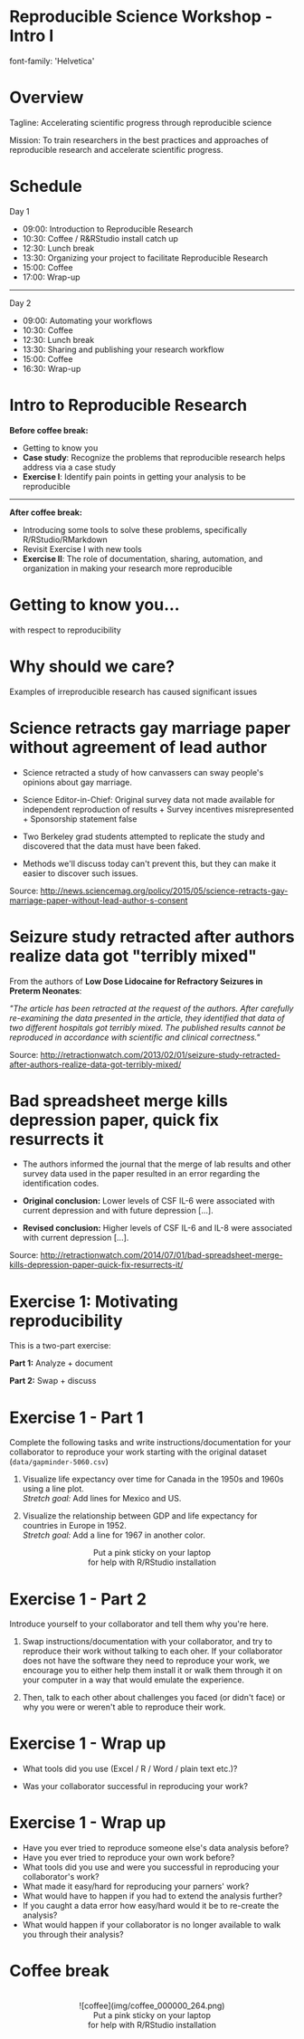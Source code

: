 Reproducible Science Workshop - Intro I
========================================================
font-family: 'Helvetica'


Overview
========================================================

Tagline: Accelerating scientific progress through reproducible science

Mission: To train researchers in the best practices and approaches of 
reproducible research and accelerate scientific progress.


Schedule
========================================================

Day 1

- 09:00: Introduction to Reproducible Research
- 10:30: Coffee / R&RStudio install catch up
- 12:30: Lunch break
- 13:30: Organizing your project to facilitate Reproducible Research
- 15:00: Coffee
- 17:00: Wrap-up

* * *

Day 2

- 09:00: Automating your workflows
- 10:30: Coffee
- 12:30: Lunch break
- 13:30: Sharing and publishing your research workflow
- 15:00: Coffee
- 16:30: Wrap-up


Intro to Reproducible Research
========================================================

**Before coffee break:**
- Getting to know you
- **Case study**: Recognize the problems that reproducible research helps address 
via a case study
- **Exercise I**: Identify pain points in getting your analysis to be reproducible

* * *

**After coffee break:**
- Introducing some tools to solve these problems, specifically R/RStudio/RMarkdown
- Revisit Exercise I with new tools
- **Exercise II**: The role of documentation, sharing, automation, and 
organization in making your research more reproducible


Getting to know you...
========================================================

with respect to reproducibility


Why should we care?
========================================================

Examples of irreproducible research has caused significant issues


Science retracts gay marriage paper without agreement of lead author
========================================================

- Science retracted a study of how canvassers can sway people's opinions about 
gay marriage.

- Science Editor-in-Chief: Original survey data not made available for independent
reproduction of results + Survey incentives misrepresented + Sponsorship 
statement false

- Two Berkeley grad students attempted to replicate the study and discovered that 
the data must have been faked.

- Methods we'll discuss today can't prevent this, but they can make it easier to 
discover such issues.

Source: 
http://news.sciencemag.org/policy/2015/05/science-retracts-gay-marriage-paper-without-lead-author-s-consent


Seizure study retracted after authors realize data got "terribly mixed"
========================================================

From the authors of **Low Dose Lidocaine for Refractory Seizures in Preterm Neonates**:

*"The article has been retracted at the request of the authors. After carefully 
re-examining the data presented in the article, they identified that data of two 
different hospitals got terribly mixed. The published results cannot be reproduced in accordance with scientific and clinical correctness."*

Source: http://retractionwatch.com/2013/02/01/seizure-study-retracted-after-authors-realize-data-got-terribly-mixed/


Bad spreadsheet merge kills depression paper, quick fix resurrects it
========================================================

- The authors informed the journal that the merge of lab results and other survey 
data used in the paper resulted in an error regarding the identification codes.

- **Original conclusion:** Lower levels of CSF IL-6 were associated with current 
depression and with future depression [...].

- **Revised conclusion:** Higher levels of CSF IL-6 and IL-8 were associated with 
current depression [...].

Source: 
http://retractionwatch.com/2014/07/01/bad-spreadsheet-merge-kills-depression-paper-quick-fix-resurrects-it/


Exercise 1: Motivating reproducibility
========================================================

This is a two-part exercise:

**Part 1:** Analyze + document

**Part 2:** Swap + discuss


Exercise 1 - Part 1
========================================================

Complete the following tasks and write instructions/documentation for your 
collaborator to reproduce your work starting with the original dataset (`data/gapminder-5060.csv`)

1. Visualize life expectancy over time for Canada in the 1950s and 1960s using 
a line plot.<br>
*Stretch goal:* Add lines for Mexico and US.

2. Visualize the relationship between GDP and life expectancy for countries in 
Europe in 1952.<br>
*Stretch goal:* Add a line for 1967 in another color.

<center>
Put a pink sticky on your laptop <br>
for help with R/RStudio installation
</center>


Exercise 1 - Part 2
========================================================

Introduce yourself to your collaborator and tell them why you're here.

1. Swap instructions/documentation with your collaborator, and try to reproduce 
their work without talking to each oher. If your collaborator does not have the 
software they need to reproduce your work, we encourage you to either help them 
install it or walk them through it on your computer in a way that would emulate 
the experience.

2. Then, talk to each other about challenges you faced (or didn't face) or why 
you were or weren't able to reproduce their work.


Exercise 1 - Wrap up
========================================================

* What tools did you use (Excel / R / Word / plain text etc.)?

* Was your collaborator successful in reproducing your work?


Exercise 1 - Wrap up
========================================================

* Have you ever tried to reproduce someone else's data analysis before?
* Have you ever tried to reproduce your own work before?
* What tools did you use and were you successful in reproducing your 
collaborator's work?
* What made it easy/hard for reproducing your parners' work?
* What would have to happen if you had to extend the analysis further?
* If you caught a data error how easy/hard would it be to re-create the analysis?
* What would happen if your collaborator is no longer available to walk you 
through their analysis?


Coffee break
========================================================

<center>
<br>
![coffee](img/coffee_000000_264.png)
<br>
Put a pink sticky on your laptop <br>
for help with R/RStudio installation
</center>
